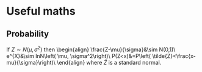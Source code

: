 
# Useful maths

## Probability

If $Z\sim N(\mu, \sigma^2)$ then
\begin{align}
\frac{Z-\mu}{\sigma}&\sim N(0,1)\\
e^{X}&\sim lnN\left( \mu, \sigma^2\right)\\
P(Z<x)&=P\left( \tilde{Z}<\frac{x-mu}{\sigma}\right)\\
\end{align}
where $\tilde{Z}$ is a standard normal.
